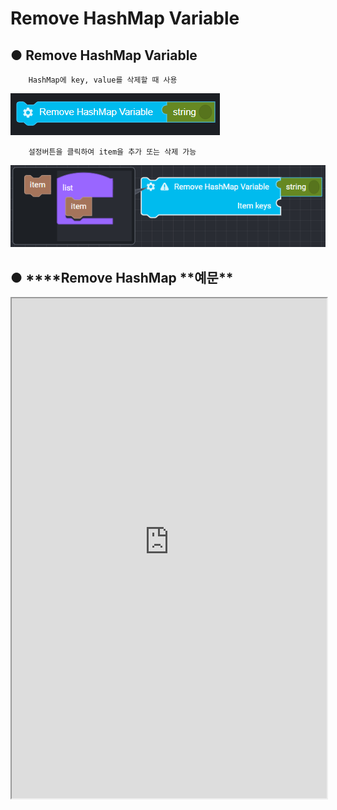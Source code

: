 # Remove HashMap Variable

## ● Remove HashMap Variable

        HashMap에 key, value를 삭제할 때 사용

![](../../img/assets/image%20%289%29.png)

        설정버튼을 클릭하여 item을 추가 또는 삭제 가능

![](../../img/assets/image%20%2874%29.png)

## ● \***\*Remove HashMap **예문\*\*

<iframe
    src="https://d1sxhpvag16wqc.cloudfront.net/v3.1.0/hashmap/remove_hashmap"
    width="100%"
    height="800px"
    allow=""
    sandbox="allow-scripts allow-same-origin"/>
<div class="display-pdf">
    <p><img src="../../img/assets/image%20%2865%29.png" alt="" /></p>
    <p><img src="../../img/assets/image%20%28200%29.png" alt="" /></p>
    <p><img src="../../img/assets/image%20%28137%29.png" alt="" /></p>
</div>

## ● \***\*Remove HashMap **결과\*\*

```text
{
  "result": {
    "key01": "value01",
    "key03": "value03"
  }
}
```
